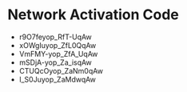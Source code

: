 # Network Activation Code
* r9O7feyop_RfT-UqAw
* xOWgIuyop_ZfL0QqAw
* VmFMY-yop_ZfA_UqAw
* mSDjA-yop_Za_isqAw
* CTUQcOyop_ZaNm0qAw
* l_S0Juyop_ZaMdwqAw